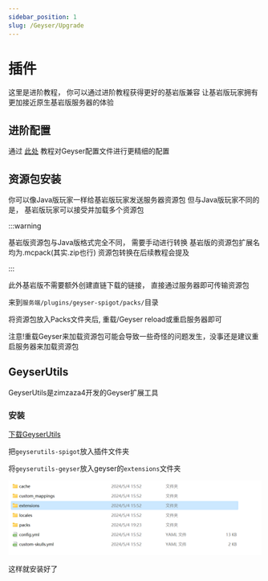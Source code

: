```yaml
---
sidebar_position: 1
slug: /Geyser/Upgrade
---
```


# 插件

这里是进阶教程， 你可以通过进阶教程获得更好的基岩版兼容
让基岩版玩家拥有更加接近原生基岩版服务器的体验

## 进阶配置
通过 [此处](https://docs.superiormc.cn/v/geyser-wiki/user-guide/li-jie-pei-zhi) 教程对Geyser配置文件进行更精细的配置

## 资源包安装
你可以像Java版玩家一样给基岩版玩家发送服务器资源包
但与Java版玩家不同的是， 基岩版玩家可以接受并加载多个资源包

:::warning

基岩版资源包与Java版格式完全不同， 需要手动进行转换
基岩版的资源包扩展名均为.mcpack(其实.zip也行)
资源包转换在后续教程会提及

:::

此外基岩版不需要额外创建直链下载的链接， 直接通过服务器即可传输资源包

来到`服务端/plugins/geyser-spigot/packs/`目录

将资源包放入Packs文件夹后, 重载/Geyser reload或重启服务器即可

注意!重载Geyser来加载资源包可能会导致一些奇怪的问题发生，没事还是建议重启服务器来加载资源包

## GeyserUtils

GeyserUtils是zimzaza4开发的Geyser扩展工具

### 安装

[下载GeyserUtils](https://github.com/zimzaza4/GeyserUtils)

把`geyserutils-spigot`放入插件文件夹

将`geyserutils-geyser`放入geyser的`extensions`文件夹

![](_image/Geyser5.png)

这样就安装好了
